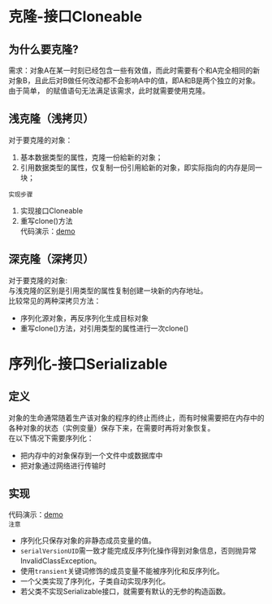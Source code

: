 # 克隆-接口Cloneable  

## 为什么要克隆?  
需求：对象A在某一时刻已经包含一些有效值，而此时需要有个和A完全相同的新对象B，且此后对B做任何改动都不会影响A中的值，即A和B是两个独立的对象。由于简单，
的赋值语句无法满足该需求，此时就需要使用克隆。

## 浅克隆（浅拷贝）  
对于要克隆的对象：  
1. 基本数据类型的属性，克隆一份給新的对象；  
2. 引用数据类型的属性，仅复制一份引用給新的对象，即实际指向的内存是同一块；  

`实现步骤`  
1. 实现接口Cloneable  
2. 重写clone()方法  
代码演示：[demo](https://github.com/npvip/StudyNote/blob/master/src/main/java/cn/np/common/CloneDemo.java)  
 

## 深克隆（深拷贝）    
对于要克隆的对象:  
与浅克隆的区别是引用类型的属性复制创建一块新的内存地址。  
比较常见的两种深拷贝方法：  
* 序列化源对象，再反序列化生成目标对象
* 重写clone()方法，对引用类型的属性进行一次clone()

# 序列化-接口Serializable  
  
## 定义
对象的生命通常随着生产该对象的程序的终止而终止，而有时候需要把在内存中的各种对象的状态（实例变量）保存下来，在需要时再将对象恢复。  
在以下情况下需要序列化：  
* 把内存中的对象保存到一个文件中或数据库中  
* 把对象通过网络进行传输时 
 
## 实现  
代码演示：[demo](https://github.com/npvip/StudyNote/blob/master/src/main/java/cn/np/common/SerializableDemo.java)  
`注意`  
* 序列化只保存对象的非静态成员变量的值。  
* `serialVersionUID`需一致才能完成反序列化操作得到对象信息，否则抛异常InvalidClassException。  
* 使用`transient`关键词修饰的成员变量不能被序列化和反序列化。  
* 一个父类实现了序列化，子类自动实现序列化。  
* 若父类不实现Serializable接口，就需要有默认的无参的构造函数。

